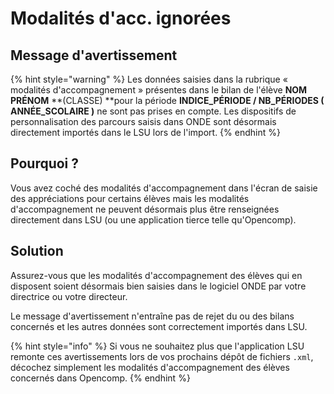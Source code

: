 # Modalités d'acc. ignorées

## Message d'avertissement

{% hint style="warning" %}
Les données saisies dans la rubrique « modalités d'accompagnement » présentes dans le bilan de l'élève **NOM PRÉNOM** **(CLASSE) **pour la période **INDICE_PÉRIODE / NB_PÉRIODES ( ANNÉE_SCOLAIRE )** ne sont pas prises en compte. Les dispositifs de personnalisation des parcours saisis dans ONDE sont désormais directement importés dans le LSU lors de l'import.
{% endhint %}

## Pourquoi ?

Vous avez coché des modalités d'accompagnement dans l'écran de saisie des appréciations pour certains élèves mais les modalités d'accompagnement ne peuvent désormais plus être renseignées directement dans LSU (ou une application tierce telle qu'Opencomp).

## Solution

Assurez-vous que les modalités d'accompagnement des élèves qui en disposent soient désormais bien saisies dans le logiciel ONDE par votre directrice ou votre directeur.

Le message d'avertissement n'entraîne pas de rejet du ou des bilans concernés et les autres données sont correctement importés dans LSU.

{% hint style="info" %}
Si vous ne souhaitez plus que l'application LSU remonte ces avertissements lors de vos prochains dépôt de fichiers `.xml`, décochez simplement les modalités d'accompagnement des élèves concernés dans Opencomp.
{% endhint %}
